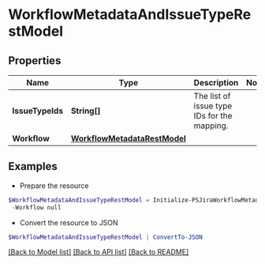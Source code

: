 # WorkflowMetadataAndIssueTypeRestModel
## Properties

Name | Type | Description | Notes
------------ | ------------- | ------------- | -------------
**IssueTypeIds** | **String[]** | The list of issue type IDs for the mapping. | 
**Workflow** | [**WorkflowMetadataRestModel**](WorkflowMetadataRestModel.md) |  | 

## Examples

- Prepare the resource
```powershell
$WorkflowMetadataAndIssueTypeRestModel = Initialize-PSJiraWorkflowMetadataAndIssueTypeRestModel  -IssueTypeIds null `
 -Workflow null
```

- Convert the resource to JSON
```powershell
$WorkflowMetadataAndIssueTypeRestModel | ConvertTo-JSON
```

[[Back to Model list]](../README.md#documentation-for-models) [[Back to API list]](../README.md#documentation-for-api-endpoints) [[Back to README]](../README.md)

